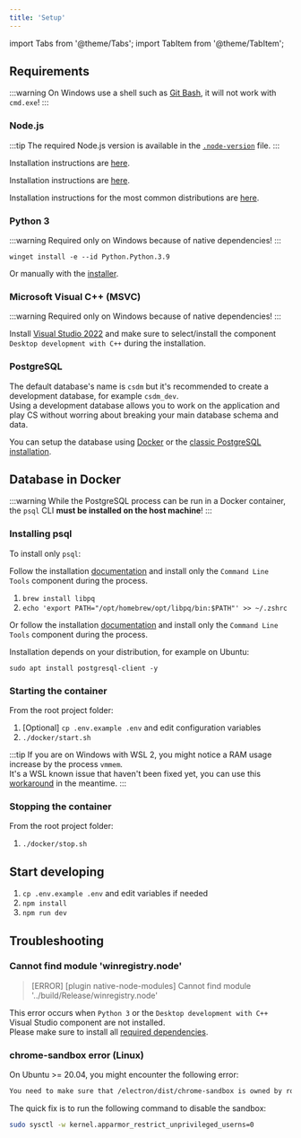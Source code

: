 ```yaml
---
title: 'Setup'
---
```


import Tabs from '@theme/Tabs';
import TabItem from '@theme/TabItem';

## Requirements

:::warning
On Windows use a shell such as [Git Bash](https://git-scm.com/), it will not work with `cmd.exe`!
:::

### Node.js

:::tip
The required Node.js version is available in the [`.node-version`](https://github.com/akiver/cs-demo-manager/blob/main/.node-version) file.
:::

<Tabs groupId="os" queryString>

<TabItem value="windows" label="Windows">

Installation instructions are [here](https://nodejs.org/en/download/package-manager#windows-1).

</TabItem>
<TabItem value="macos" label="macOS">

Installation instructions are [here](https://nodejs.org/en/download/package-manager#macos).

</TabItem>
<TabItem value="linux" label="Linux">

Installation instructions for the most common distributions are [here](https://nodejs.org/en/download/package-manager).

</TabItem>

</Tabs>

### Python 3

:::warning
Required only on Windows because of native dependencies!
:::

```shell
winget install -e --id Python.Python.3.9
```

Or manually with the [installer](https://www.python.org/downloads/windows/).

### Microsoft Visual C++ (MSVC)

:::warning
Required only on Windows because of native dependencies!
:::

Install [Visual Studio 2022](https://visualstudio.microsoft.com/downloads/) and make sure to select/install the component `Desktop development with C++` during the installation.

### PostgreSQL

The default database's name is `csdm` but it's recommended to create a development database, for example `csdm_dev`.  
Using a development database allows you to work on the application and play CS without worring about breaking your main database schema and data.

You can setup the database using [Docker](/docs/development/setup#database-in-docker) or the [classic PostgreSQL installation](/docs/installation).

## Database in Docker

:::warning
While the PostgreSQL process can be run in a Docker container, the `psql` CLI **must be installed on the host machine**!
:::

### Installing psql

To install only `psql`:

<Tabs groupId="os" queryString>
<TabItem value="windows" label="Windows">

Follow the installation [documentation](/docs/installation?os=windows) and install only the `Command Line Tools` component during the process.

</TabItem>

<TabItem value="macos" label="macOS">

1. `brew install libpq`
2. `echo 'export PATH="/opt/homebrew/opt/libpq/bin:$PATH"' >> ~/.zshrc`

Or follow the installation [documentation](/docs/installation?os=macos) and install only the `Command Line Tools` component during the process.

</TabItem>
<TabItem value="linux" label="Linux">

Installation depends on your distribution, for example on Ubuntu:

```shell
sudo apt install postgresql-client -y
```

</TabItem>

</Tabs>

### Starting the container

From the root project folder:

1. [Optional] `cp .env.example .env` and edit configuration variables
2. `./docker/start.sh`

:::tip
If you are on Windows with WSL 2, you might notice a RAM usage increase by the process `vmmem`.  
It's a WSL known issue that haven't been fixed yet, you can use this [workaround](https://github.com/microsoft/WSL/issues/4166#issuecomment-526725261) in the meantime.
:::

### Stopping the container

From the root project folder:

1. `./docker/stop.sh`

## Start developing

1. `cp .env.example .env` and edit variables if needed
2. `npm install`
3. `npm run dev`

## Troubleshooting

### Cannot find module 'winregistry.node'

> [ERROR] [plugin native-node-modules] Cannot find module '../build/Release/winregistry.node'

This error occurs when `Python 3` or the `Desktop development with C++` Visual Studio component are not installed.  
Please make sure to install all [required dependencies](/docs/development/setup#requirements).

### chrome-sandbox error (Linux)

On Ubuntu >= 20.04, you might encounter the following error:

```bash
You need to make sure that /electron/dist/chrome-sandbox is owned by root and has mode 4755.
```

The quick fix is to run the following command to disable the sandbox:

```bash
sudo sysctl -w kernel.apparmor_restrict_unprivileged_userns=0
```
